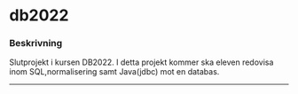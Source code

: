 # db2022



### Beskrivning


Slutprojekt i kursen DB2022. I detta projekt kommer ska eleven redovisa inom SQL,normalisering samt Java(jdbc) mot en databas.



---



